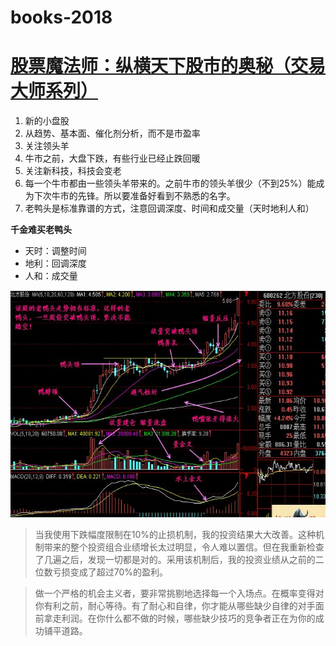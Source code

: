 # books-2018


# [股票魔法师：纵横天下股市的奥秘（交易大师系列）](stock-magic.md)

1. 新的小盘股
2. 从趋势、基本面、催化剂分析，而不是市盈率
3. 关注领头羊
4. 牛市之前，大盘下跌，有些行业已经止跌回暖
5. 关注新科技，科技会变老
6. 每一个牛市都由一些领头羊带来的。之前牛市的领头羊很少（不到25%）能成为下次牛市的先锋。所以要准备好看到不熟悉的名字。
7. 老鸭头是标准靠谱的方式，注意回调深度、时间和成交量（天时地利人和）

**千金难买老鸭头**

- 天时：调整时间
- 地利：回调深度
- 人和：成交量

![老鸭头](img/layatou.jpg)

> 当我使用下跌幅度限制在10%的止损机制，我的投资结果大大改善。这种机制带来的整个投资组合业绩增长太过明显，令人难以置信。但在我重新检查了几遍之后，发现一切都是对的。采用该机制后，我的投资业绩从之前的二位数亏损变成了超过70%的盈利。

> 做一个严格的机会主义者，要非常挑剔地选择每一个入场点。在概率变得对你有利之前，耐心等待。有了耐心和自律，你才能从哪些缺少自律的对手面前拿走利润。在你什么都不做的时候，哪些缺少技巧的竞争者正在为你的成功铺平道路。


